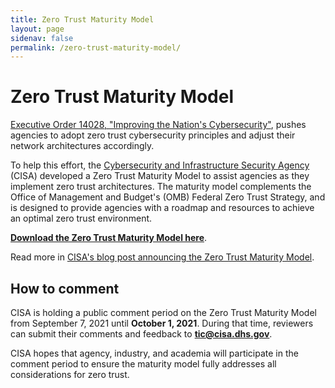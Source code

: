 ```yaml
---
title: Zero Trust Maturity Model
layout: page
sidenav: false
permalink: /zero-trust-maturity-model/
---
```


# Zero Trust Maturity Model

[Executive Order 14028, "Improving the Nation's Cybersecurity"](https://www.whitehouse.gov/briefing-room/presidential-actions/2021/05/12/executive-order-on-improving-the-nations-cybersecurity/), pushes agencies to adopt zero trust cybersecurity principles and adjust their network architectures accordingly.

To help this effort, the [Cybersecurity and Infrastructure Security Agency](https://cisa.gov) (CISA) developed a Zero Trust Maturity Model to assist agencies as they implement zero trust architectures. The maturity model complements the Office of Management and Budget's (OMB) Federal Zero Trust Strategy, and is designed to provide agencies with a roadmap and resources to achieve an optimal zero trust environment.

**[Download the Zero Trust Maturity Model here](https://cisa.gov/publication/zero-trust-maturity-model)**.

Read more in [CISA's blog post announcing the Zero Trust Maturity Model](#).

## How to comment

CISA is holding a public comment period on the Zero Trust Maturity Model from September 7, 2021 until **October 1, 2021**. During that time, reviewers can submit their comments and feedback to **[tic@cisa.dhs.gov](mailto:example@cisa.gov)**.

CISA hopes that agency, industry, and academia will participate in the comment period to ensure the maturity model fully addresses all considerations for zero trust.
